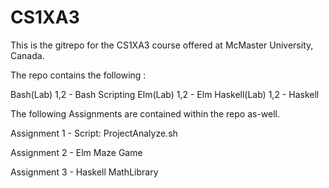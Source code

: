 # CS1XA3
This is the gitrepo for the CS1XA3 course offered at McMaster University, Canada.


The repo contains the following :

Bash(Lab) 1,2 - Bash Scripting
Elm(Lab) 1,2 - Elm
Haskell(Lab) 1,2 - Haskell


The following Assignments are contained within the repo as-well.

Assignment 1 - Script: ProjectAnalyze.sh

Assignment 2 - Elm Maze Game

Assignment 3 - Haskell MathLibrary 


